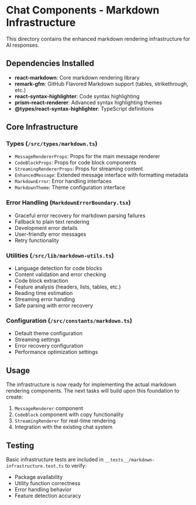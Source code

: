 # Chat Components - Markdown Infrastructure

This directory contains the enhanced markdown rendering infrastructure for AI responses.

## Dependencies Installed

- **react-markdown**: Core markdown rendering library
- **remark-gfm**: GitHub Flavored Markdown support (tables, strikethrough, etc.)
- **react-syntax-highlighter**: Code syntax highlighting
- **prism-react-renderer**: Advanced syntax highlighting themes
- **@types/react-syntax-highlighter**: TypeScript definitions

## Core Infrastructure

### Types (`/src/types/markdown.ts`)
- `MessageRendererProps`: Props for the main message renderer
- `CodeBlockProps`: Props for code block components
- `StreamingRendererProps`: Props for streaming content
- `EnhancedMessage`: Extended message interface with formatting metadata
- `MarkdownError`: Error handling interfaces
- `MarkdownTheme`: Theme configuration interface

### Error Handling (`MarkdownErrorBoundary.tsx`)
- Graceful error recovery for markdown parsing failures
- Fallback to plain text rendering
- Development error details
- User-friendly error messages
- Retry functionality

### Utilities (`/src/lib/markdown-utils.ts`)
- Language detection for code blocks
- Content validation and error checking
- Code block extraction
- Feature analysis (headers, lists, tables, etc.)
- Reading time estimation
- Streaming error handling
- Safe parsing with error recovery

### Configuration (`/src/constants/markdown.ts`)
- Default theme configuration
- Streaming settings
- Error recovery configuration
- Performance optimization settings

## Usage

The infrastructure is now ready for implementing the actual markdown rendering components. The next tasks will build upon this foundation to create:

1. `MessageRenderer` component
2. `CodeBlock` component with copy functionality
3. `StreamingRenderer` for real-time rendering
4. Integration with the existing chat system

## Testing

Basic infrastructure tests are included in `__tests__/markdown-infrastructure.test.ts` to verify:
- Package availability
- Utility function correctness
- Error handling behavior
- Feature detection accuracy
